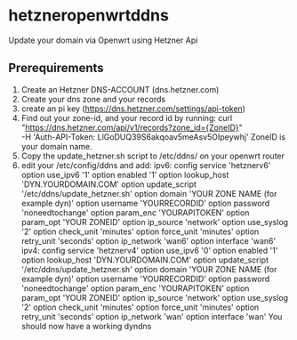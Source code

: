 # hetzneropenwrtddns
Update your domain via Openwrt using Hetzner Api
## Prerequirements
1. Create an Hetzner DNS-ACCOUNT (dns.hetzner.com)
2. Create your dns zone and your records 
3. create an pi key (https://dns.hetzner.com/settings/api-token)
4. Find out your zone-id, and your record id by running: 
  curl "https://dns.hetzner.com/api/v1/records?zone_id={ZoneID}" \
     -H 'Auth-API-Token: LlGoDUQ39S6akqoav5meAsv5OIpeywhj'
     ZoneID is your domain name.
5. Copy the update_hetzner.sh script to /etc/ddns/ on your openwrt router
6. edit your /etc/config/ddns and add:
ipv6:
config service 'hetznerv6'
        option use_ipv6 '1'
        option enabled '1'
        option lookup_host 'DYN.YOURDOMAIN.COM'
        option update_script '/etc/ddns/update_hetzner.sh'
        option domain 'YOUR ZONE NAME (for example dyn)'
        option username 'YOURRECORDID'
        option password 'noneedtochange'
        option param_enc 'YOURAPITOKEN'
        option param_opt 'YOUR ZONEID'
        option ip_source 'network'
        option use_syslog '2'
        option check_unit 'minutes'
        option force_unit 'minutes'
        option retry_unit 'seconds'
        option ip_network 'wan6'
        option interface 'wan6'
ipv4:
config service 'hetznerv4'
        option use_ipv6 '0'
        option enabled '1'
        option lookup_host 'DYN.YOURDOMAIN.COM'
        option update_script '/etc/ddns/update_hetzner.sh'
        option domain 'YOUR ZONE NAME (for example dyn)'
        option username 'YOURRECORDID'
        option password 'noneedtochange'
        option param_enc 'YOURAPITOKEN'
        option param_opt 'YOUR ZONEID'
        option ip_source 'network'
        option use_syslog '2'
        option check_unit 'minutes'
        option force_unit 'minutes'
        option retry_unit 'seconds'
        option ip_network 'wan'
        option interface 'wan'
You should now have a working dyndns
